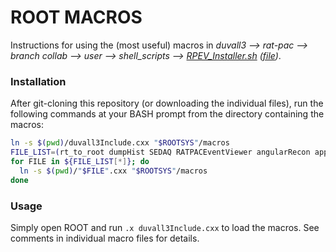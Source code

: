 ROOT MACROS
===================

Instructions for using the (most useful) macros in
  *duvall3 --> rat-pac --> branch collab --> user --> shell_scripts --> [RPEV_Installer.sh](https://github.com/duvall3/rat-pac/blob/collab/user/shell_scripts/RPEV_Installer.sh) ([file](https://github.com/duvall3/rat-pac/raw/collab/user/shell_scripts/RPEV_Installer.sh))*.

### Installation

After git-cloning this repository (or downloading the individual files),
  run the following commands at your BASH prompt
  from the directory containing the macros:

```sh
ln -s $(pwd)/duvall3Include.cxx "$ROOTSYS"/macros
FILE_LIST=(rt_to_root dumpHist SEDAQ RATPACEventViewer angularRecon applyCuts)
for FILE in ${FILE_LIST[*]}; do
  ln -s $(pwd)/"$FILE".cxx "$ROOTSYS"/macros
done
```

### Usage

Simply open ROOT and run ```.x duvall3Include.cxx``` to load the macros.
See comments in individual macro files for details.

